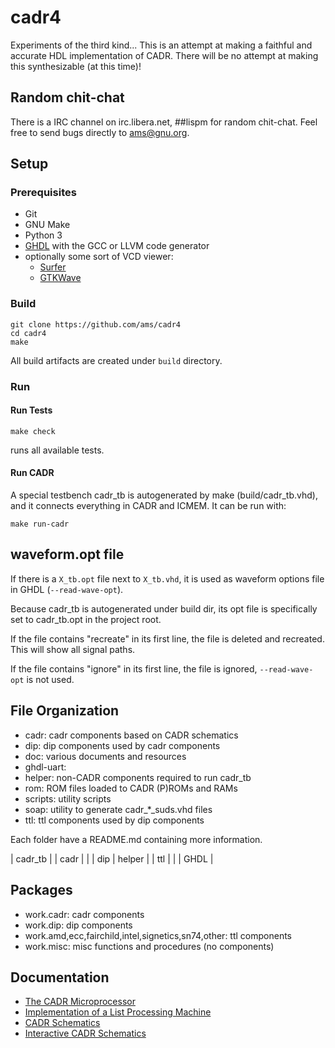 # cadr4

Experiments of the third kind...  This is an attempt at making a
faithful and accurate HDL implementation of CADR.  There will be no
attempt at making this synthesizable (at this time)!

## Random chit-chat

There is a IRC channel on irc.libera.net, ##lispm for random
chit-chat.  Feel free to send bugs directly to ams@gnu.org.

## Setup

### Prerequisites

- Git
- GNU Make
- Python 3
- [GHDL](http://ghdl.free.fr/) with the GCC or LLVM code generator
- optionally some sort of VCD viewer:
  - [Surfer](https://surfer-project.org)
  - [GTKWave](https://gtkwave.sourceforge.net/)
  
### Build

```
git clone https://github.com/ams/cadr4
cd cadr4
make
```

All build artifacts are created under `build` directory.

### Run

#### Run Tests

```
make check
```

runs all available tests.

#### Run CADR

A special testbench cadr_tb is autogenerated by make (build/cadr_tb.vhd), and it connects everything in CADR and ICMEM. It can be run with:

```
make run-cadr
```

## waveform.opt file

If there is a `X_tb.opt` file next to `X_tb.vhd`, it is used as waveform options file in GHDL (`--read-wave-opt`).

Because cadr_tb is autogenerated under build dir, its opt file is specifically set to cadr_tb.opt in the project root.

If the file contains "recreate" in its first line, the file is deleted and recreated. This will show all signal paths.

If the file contains "ignore" in its first line, the file is ignored, `--read-wave-opt` is not used.

## File Organization

- cadr: cadr components based on CADR schematics
- dip: dip components used by cadr components
- doc: various documents and resources
- ghdl-uart:
- helper: non-CADR components required to run cadr_tb
- rom: ROM files loaded to CADR (P)ROMs and RAMs
- scripts: utility scripts
- soap: utility to generate cadr_*_suds.vhd files
- ttl: ttl components used by dip components

Each folder have a README.md containing more information.

|   cadr_tb     |
| cadr |        |
| dip  | helper |
| ttl  |        |
|     GHDL      |

## Packages

- work.cadr: cadr components
- work.dip: dip components
- work.amd,ecc,fairchild,intel,signetics,sn74,other: ttl components
- work.misc: misc functions and procedures (no components)

## Documentation

- [The CADR Microprocessor](https://tumbleweed.nu/r/lm-3/uv/cadr.html)
- [Implementation of a List Processing Machine](https://tumbleweed.nu/r/lm-3/uv/knight-thesis.html)
- [CADR Schematics](https://tumbleweed.nu/lm-3/schematics.html)
- [Interactive CADR Schematics](https://www.nexoid.at/cadr/clock1.html)
